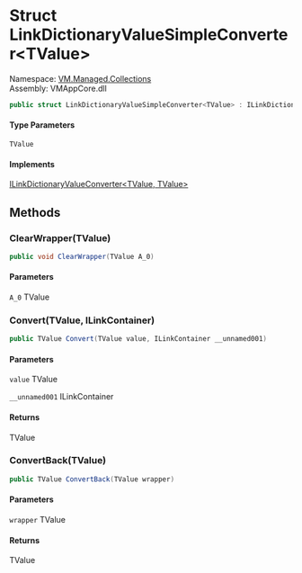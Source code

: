 # Struct LinkDictionaryValueSimpleConverter<TValue\>

Namespace: [VM.Managed.Collections](VM.Managed.Collections.md)  
Assembly: VMAppCore.dll  

```csharp
public struct LinkDictionaryValueSimpleConverter<TValue> : ILinkDictionaryValueConverter<TValue, TValue>
```

#### Type Parameters

`TValue` 

#### Implements

[ILinkDictionaryValueConverter<TValue, TValue\>](VM.Managed.Collections.ILinkDictionaryValueConverter\-2.md)

## Methods

### ClearWrapper\(TValue\)

```csharp
public void ClearWrapper(TValue A_0)
```

#### Parameters

`A_0` TValue

### Convert\(TValue, ILinkContainer\)

```csharp
public TValue Convert(TValue value, ILinkContainer __unnamed001)
```

#### Parameters

`value` TValue

`__unnamed001` ILinkContainer

#### Returns

 TValue

### ConvertBack\(TValue\)

```csharp
public TValue ConvertBack(TValue wrapper)
```

#### Parameters

`wrapper` TValue

#### Returns

 TValue



